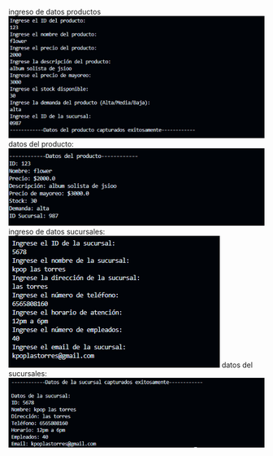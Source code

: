 ingreso de datos productos
![alt text](image-15.png)
datos del producto:
![alt text](image-16.png)
ingreso de datos sucursales:
![alt text](image-17.png)
datos del sucursales:
![alt text](image-18.png)

